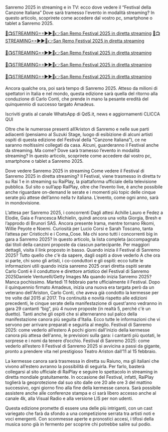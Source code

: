 Sanremo 2025 in streaming e in TV: ecco dove vedere il “Festival della Canzone Italiana”
Dove sarà tramesso l'evento in modalità streaming? In questo articolo, scoprirete come accedere dal vostro pc, smartphone o tablet a Sanremo 2025.


[🔴📺STREAMING==►►📲👉San Remo Festival 2025 in diretta streaming](https://vokachoda.blogspot.com/2025/02/festivbals.html)
[🔴📺STREAMING==►►📲👉San Remo Festival 2025 in diretta streaming](https://vokachoda.blogspot.com/2025/02/festivbals.html)

[🔴📺STREAMING==►►📲👉San Remo Festival 2025 in diretta streaming](https://vokachoda.blogspot.com/2025/02/festivbals.html)

[🔴📺STREAMING==►►📲👉San Remo Festival 2025 in diretta streaming](https://vokachoda.blogspot.com/2025/02/festivbals.html)


[🔴📺STREAMING==►►📲👉San Remo Festival 2025 in diretta streaming](https://vokachoda.blogspot.com/2025/02/festivbals.html)



Ancora qualche ora, poi sarà tempo di Sanremo 2025. Atteso da milioni di spettatori in Italia e nel mondo, questa edizione sarà quella del ritorno alla conduzione di Carlo Conti, che prende in mano la pesante eredità del quinquennio di successo targato Amadeus.

Iscriviti gratis al canale WhatsApp di QdS.it, news e aggiornamenti CLICCA QUI

Oltre che le numerose presenti all’Ariston di Sanremo e nelle sue parti adiacenti (pensiamo al Suzuki Stage, luogo di esibizione di alcuni artisti ospiti di questa edizione del Festival della “Canzone Italiana”), ce ne saranno moltissimi collegati da casa. Alcuni, guarderanno il Festival anche da streaming. Ma come? Dove sarà tramesso l’evento in modalità streaming? In questo articolo, scoprirete come accedere dal vostro pc, smartphone o tablet a Sanremo 2025.


Dove vedere Sanremo 2025 in streaming
Come vedere il Festival di Sanremo 2025 in diretta streaming? Il Festival, viene trasmesso in diretta tv su Rai 1 e in streaming su RaiPlay, la piattaforma ufficiale della televisione pubblica. Sul sito o sull’app RaiPlay, oltre che l’evento live, è anche possibile anche riguardare on-demand le serate e i momenti più topic delle cinque serate più attese dell’anno nella tv italiana. L’evento, come ogni anno, sarà in mondovisione.

L’attesa per Sanremo 2025, i concorrenti
Dagli attesi Achille Lauro e Fedez a Elodie, Gaia e Francesca Michielin, quindi ancora una volta Giorgia, Bresh e l’approdo di Brunori SAS. Ancora presente Irama, mentre tornano Rkomi, Willie Peyote e Noemi. Curiosità per Lucio Corsi e Sarah Toscano, tanta l’attesa per Cristicchi e i Coma_Cose. Ma chi sono tutti i concorrenti big in gara a Sanremo 2025? In questo articolo, la lista completa (accompagnata dai titoli della canzoni proposte da ciascun partecipante. Per maggiori dettagli, visita il link proposto in basso.
Quando inizia il Festival di Sanremo 2025? Tutto quello che c'è da sapere, dagli ospiti a dove vederlo
A che ora si parte, chi sono gli artisti, i co-conduttori e gli ospiti: ecco tutte le informazioni utili
quando inizia sanremo 2025 orari diretta ospiti serate
Carlo Conti è il conduttore e direttore artistico del Festival di Sanremo 2025Daniele Venturelli/Getty Images
Ma quando inizia Sanremo 2025? Manca pochissimo. Martedì 11 febbraio parte ufficialmente il Festival. Dopo il quinquennio firmato Amadeus, inizia una nuova era targata però da un veterano dell'Ariston, Carlo Conti, che aveva già condotto la kermesse per tre volte dal 2015 al 2017. Tra continuità e novità rispetto alle edizioni precedenti, le cinque serate della manifestazione di quest'anno vedranno in gara 29 cantanti “big”, più 4 nuove proposte (in realtà 5, perché c'è un duetto). Tanti anche gli ospiti che si alterneranno sul palco della manifestazione canora più seguita d'Italia. Ecco tutte le informazioni che vi servono per arrivare preparati e seguirla al meglio.
Festival di Sanremo 2025: come vederlo all’estero
A pochi giorni dall'inizio della kermesse canora più attesa dell'anno, le previsioni sulla gara: i cantanti più quotati, le sorprese e i nomi da tenere d’occhio.
Festival di Sanremo 2025: come vederlo all’estero
Il Festival di Sanremo 2025 si avvicina a passi da gigante, pronto a prendere vita nel prestigioso Teatro Ariston dall’11 al 15 febbraio.

La kermesse canora sarà trasmessa in diretta su Raiuno, ma gli italiani che vivono all’estero avranno la possibilità di seguirla. Per farlo, basterà collegarsi al sito ufficiale di RaiPlay e seguire lo spettacolo in streaming in diretta mondiale gratuitamente. In occasione del Festival, infatti, RaiPlay toglierà la geoprotezione dal suo sito  dalle ore 20 alle ore 3 del mattino successivo, ogni giorno fino alla fine della kermesse canora. Sarà possibile assistere anche alle conferenze stampa e ci sarà libero accesso anche al canale 4k, alla Visual Radio e alla versione LIS per non udenti.

Questa edizione promette di essere una delle più intriganti, con un cast variegato che farà da sfondo a una competizione serrata tra artisti noti e voci emergenti. Con scommesse aperte e pronostici accesi, i tifosi della musica sono già in fermento per scoprire chi potrebbe salire sul podio.
